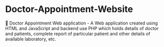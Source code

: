 # Doctor-Appointment-Website
 Doctor Appointment Web application - A Web application created using  HTML and JavaScript and backend use PHP which holds details of doctor  and patients, complete report of particular patient and other details of  available laboratory, etc.
